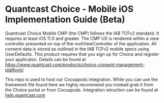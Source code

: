# Quantcast Choice - Mobile iOS Implementation Guide (Beta)

Quantcast Choice Mobile CMP (the CMP) follows the IAB TCFv2 standard.  It requires at least iOS 11.0 and greater. The CMP UX is rendered within a view controller presented on top of the rootViewController of the application.  All consent data is stored as outlined in the IAB TCFv2 mobile specs using UserDefaults.
This product requires that you sign up for Choice and register your applicaton.  Details can be found at https://www.quantcast.com/products/choice-consent-management-platform/ 

This repo is used to host our Cocoapods integration.  While you can use the framework file found here we highly recommend you instead grab it from the Choice portal or from Cocoapods. Integration istruction can be found at [help.quantcast.com](https://help.quantcast.com/hc/en-us/articles/1500000435481)

